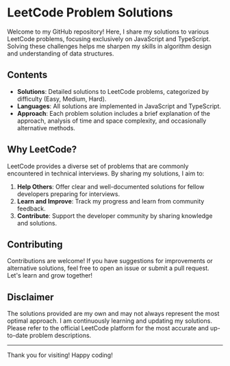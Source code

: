 # LeetCode Problem Solutions

Welcome to my GitHub repository! Here, I share my solutions to various LeetCode problems, focusing exclusively on JavaScript and TypeScript. Solving these challenges helps me sharpen my skills in algorithm design and understanding of data structures.

## Contents

- **Solutions**: Detailed solutions to LeetCode problems, categorized by difficulty (Easy, Medium, Hard).
- **Languages**: All solutions are implemented in JavaScript and TypeScript.
- **Approach**: Each problem solution includes a brief explanation of the approach, analysis of time and space complexity, and occasionally alternative methods.

## Why LeetCode?

LeetCode provides a diverse set of problems that are commonly encountered in technical interviews. By sharing my solutions, I aim to:

1. **Help Others**: Offer clear and well-documented solutions for fellow developers preparing for interviews.
2. **Learn and Improve**: Track my progress and learn from community feedback.
3. **Contribute**: Support the developer community by sharing knowledge and solutions.

## Contributing

Contributions are welcome! If you have suggestions for improvements or alternative solutions, feel free to open an issue or submit a pull request. Let's learn and grow together!

## Disclaimer

The solutions provided are my own and may not always represent the most optimal approach. I am continuously learning and updating my solutions. Please refer to the official LeetCode platform for the most accurate and up-to-date problem descriptions.

---

Thank you for visiting! Happy coding!
